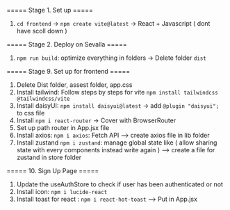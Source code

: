 ===== Stage 1. Set up =====

1. `cd frontend` -> `npm create vite@latest` -> React + Javascript ( dont have scoll down )

===== Stage 2. Deploy on Sevalla =====

1. `npm run build`: optimize everything in folders -> Delete folder `dist`

===== Stage 9. Set up for frontend =====

1. Delete Dist folder, assest folder, app.css
2. Install tailwind: Follow steps by steps for vite `npm install tailwindcss @tailwindcss/vite` 
3. Install daisyUI: `npm install daisyui@latest` -> add `@plugin "daisyui";` to css file
4. Install `npm i react-router` -> Cover <App/> with BrowserRouter
4. Set up path router in App.jsx file
5. Install axios: `npm i axios`: Fetch API --> create axios file in lib folder
6. Install zustand `npm i zustand`: manage global state like ( allow sharing state with every components instead write again ) --> create a file for zustand in store folder

===== 10. Sign Up Page =====

1. Update the useAuthStore to check if user has been authenticated or not
2. Install icon: `npm i lucide-react`
3. Install toast for react : `npm i react-hot-toast` --> Put <Toaster> in App.jsx
